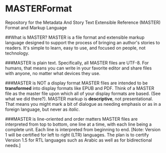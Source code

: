 MASTERFormat
============

Repository for the Metadata And Story Text Extensible Reference (MASTER) Format and Markup Language

##What is MASTER?
MASTER is a file format and extensible markup language designed to support the process of bringing an author's stories to readers. It's simple to learn, easy to use, and focused on people, not technology.

###MASTER is plain text.
Specifically, all MASTER files are UTF-8. For humans, that means you can write in your favorite editor and share files with anyone, no matter what devices they use.

###MASTER is NOT a display format
MASTER files are intended to be **transformed** into display formats like EPUB and PDF. Think of a MASTER file as the master file upon which all of your display formats are based. (See what we did there?). MASTER markup is **descriptive**, not presentational. That means you might mark a bit of dialogue as needing emphasis or as in a foreign language, but never as *italic*. 

###MASTER is line-oriented and order matters
MASTER files are interpreted from top to bottom, one line at a time, with each line being a complete unit. Each line is interpreted from beginning to end. [Note: Version 1 will be certified for left to right (LTR) languages. The plan is to certify Version 1.5 for RTL languages such as Arabic as well as for bidirectional needs.] 
